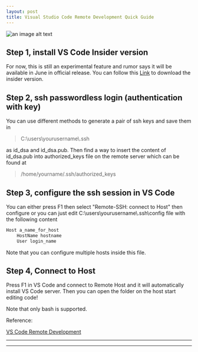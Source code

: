 ```yaml
---
layout: post
title: Visual Studio Code Remote Development Quick Guide
---
```


![an image alt text](https://img.icons8.com/color/96/000000/visual-studio.png "an image title") 


## Step 1, install VS Code Insider version
For now, this is still an experimental feature and rumor says it will be available in June in official release. You can follow this [Link](https://code.visualstudio.com/insiders/) to download the insider version.



## Step 2, ssh passwordless login (authentication with key)
You can use different methods to generate a pair of ssh keys and save them in 

> C:\users\yourusername\\.ssh

as id_dsa and id_dsa.pub. Then find a way to insert the content of id_dsa.pub into authorized_keys file on the remote server which can be found at

> /home/yourname/.ssh/authorized_keys


## Step 3, configure the ssh session in VS Code
You can either press F1 then select "Remote-SSH: connect to Host" then configure or you can just edit C:\users\yourusername\\.ssh\config file with the following content

```bash
Host a_name_for_host
    HostName hostname
    User login_name
```

Note that you can configure multiple hosts inside this file.
 
## Step 4, Connect to Host
 Press F1 in VS Code and connect to Remote Host and it will automatically install VS Code server. Then you can open the folder on the host start editing code!
 
 Note that only bash is supported. 
 
    

Reference:

[VS Code Remote Development](https://code.visualstudio.com/docs/remote/ssh)



----
****
